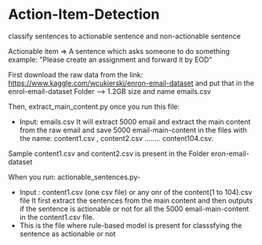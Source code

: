 # Action-Item-Detection
classify sentences to actionable sentence and non-actionable sentence

Actionable item => A sentence which asks someone to do something
example: "Please create an assignment and forward it by EOD"


 

First download the raw data from the link: https://www.kaggle.com/wcukierski/enron-email-dataset
and put that in the enrol-email-dataset Folder --> 1.2GB size and name emails.csv

Then, extract_main_content.py once you run this file: 
  - Input:  emails.csv
  It will extract 5000 email and extract the main content from the raw email and save 5000 email-main-content in the files with the name: content1.csv , content2.csv ........ content104.csv.

Sample content1.csv and content2.csv is present in the Folder eron-email-dataset

When you run: actionable_sentences.py- 
  - Input : content1.csv  (one csv file) or any onr of the content(1 to 104).csv file
  It first extract the sentences from the main content and then outputs if the sentence is actionable or not for all the 5000 email-main-content in the content1.csv file.
  - This is the file where rule-based model is present for classsfying the sentence as actionable or not
